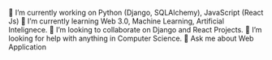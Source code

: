 🔭 I’m currently working on Python (Django, SQLAlchemy), JavaScript (React Js)
🌱 I’m currently learning Web 3.0, Machine Learning, Artificial Intelignece.
👯 I’m looking to collaborate on Django and React Projects.
🤔 I’m looking for help with anything in Computer Science.
💬 Ask me about Web Application
